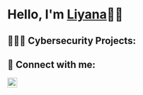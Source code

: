 <h1>Hello, I'm <a href="https://github.com/liyanahazizun">Liyana</a>👋🏼</h1>

<h2>👩🏻‍💻 Cybersecurity Projects:</a></h2>


<h2> 🔗 Connect with me:</h2>

[<img align="left" alt="JoshMadakor | LinkedIn" width="22px" src="https://cdn.jsdelivr.net/npm/simple-icons@v3/icons/linkedin.svg" />][linkedin]

[linkedin]: https://www.linkedin.com/in/nur-liyana-madihah-hazizun-7554b8201/

